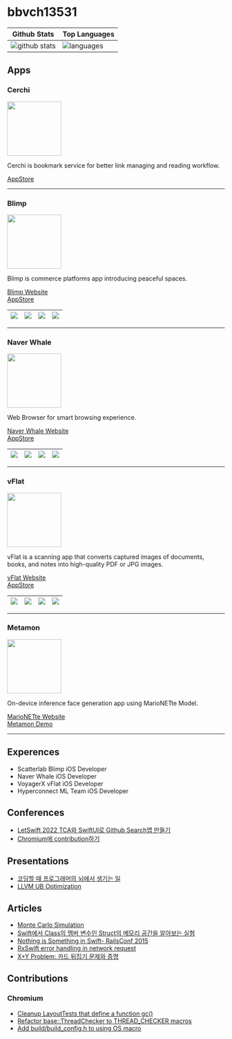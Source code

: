 # bbvch13531
| Github Stats | Top Languages |
| --- | --- |
| ![github stats](https://github-readme-stats.vercel.app/api?username=bbvch13531&show_icons=true&theme=radical&count_private=true) | ![languages](https://github-readme-stats.vercel.app/api/top-langs/?username=bbvch13531&show_icons=true&theme=radical&count_private=true&layout=compact) |

## Apps

<!-- |<img width='500px' src="https://github.com/bbvch13531/bbvch13531/assets/9498744/f8b17579-e1fb-4f51-aef3-dbcb8d12c82c"/> | <img width='400px' src="https://github.com/bbvch13531/bbvch13531/assets/9498744/f9edfdad-7396-4baa-861a-84c7513e2ee0" /> |
|:---:|:---:|
| [Blimp](https://blimp.space/): Commerce platforms App introducing peaceful spaces <br/> [AppStore](https://apps.apple.com/kr/app/%EB%B8%94%EB%A6%BC%ED%94%84-blimp/id1499816662) | [Naver Whale](https://whale.naver.com/ko/): Web Browser for smart browsing experience <br/> [AppStore](https://apps.apple.com/us/app/whale-naver-whale-browser/id1374073304) |
| <img width='500px' src="https://github.com/bbvch13531/bbvch13531/assets/9498744/095e6125-423e-43d8-8f68-398f71bf7cfd" /> | <img width='500px' src="https://github.com/bbvch13531/bbvch13531/assets/9498744/eeff43c0-3d39-4fe2-975e-8cb6a8f645fe" /> |
| [vFlat](https://www.vflat.com/?lang=en): AI Scanner App <br/> [AppStore](https://apps.apple.com/app/apple-store/id1540238220) | Metamon : Face generation App using GAN Model <br/> [Blog](https://hyperconnect.github.io/MarioNETte/) | -->

### Cerchi
<img width="125px" src="https://github.com/bbvch13531/bbvch13531/assets/9498744/a59a6bef-49b2-4b5b-a05d-e586e42a19aa"/>

Cerchi is bookmark service for better link managing and reading workflow.

[AppStore](https://apps.apple.com/app/cerchi/id6449720697)

----

### Blimp
<img width='125px' src="https://github.com/bbvch13531/bbvch13531/assets/9498744/f8b17579-e1fb-4f51-aef3-dbcb8d12c82c"/>

Blimp is commerce platforms app introducing peaceful spaces.

[Blimp Website](https://blimp.space/)  
[AppStore](https://apps.apple.com/kr/app/%EB%B8%94%EB%A6%BC%ED%94%84-blimp/id1499816662)

|![](https://is1-ssl.mzstatic.com/image/thumb/PurpleSource126/v4/ab/d0/30/abd030ce-ffd5-14a4-7c44-3b6ab6be4ae3/51d46484-e311-4c7a-91d9-65d26e1594cb_iphone6.5_1.png/600x0w.webp)|![](https://is1-ssl.mzstatic.com/image/thumb/PurpleSource126/v4/90/cf/93/90cf938d-c3e3-64f6-14bf-6d17f3e85a3e/4fc027ab-3a43-48c2-a8ce-aa7b08e37bb9_iphone6.5_4.png/600x0w.webp)|![](https://is4-ssl.mzstatic.com/image/thumb/PurpleSource126/v4/85/65/76/856576d2-e626-c707-c9d1-583a82579ba5/ae44bab5-e64f-420a-bb41-126a855ac845_iphone6.5_7.png/600x0w.webp)|![](https://is3-ssl.mzstatic.com/image/thumb/PurpleSource126/v4/0f/4f/5f/0f4f5fe0-5cef-20bf-fad8-6e2125af6a57/6f021811-18d9-4a47-ae00-046e2645af0e_iphone6.5_9.png/600x0w.webp)|
|:---:|:---:|:---:|:---:|

----
### Naver Whale
<img width='125px' src="https://github.com/bbvch13531/bbvch13531/assets/9498744/f9edfdad-7396-4baa-861a-84c7513e2ee0" />

Web Browser for smart browsing experience.

[Naver Whale Website](https://whale.naver.com/ko/)  
[AppStore](https://apps.apple.com/us/app/whale-naver-whale-browser/id1374073304)

|![](https://is1-ssl.mzstatic.com/image/thumb/Purple112/v4/e9/a4/de/e9a4de19-ceff-f0e7-0cb9-7ef6555d20b3/acf7cdd9-6840-4779-81d9-b4b0caf82998_market_img_1.jpg/600x0w.webp)|![](https://is2-ssl.mzstatic.com/image/thumb/Purple122/v4/a5/bb/30/a5bb30ac-3b64-86f6-13f5-9f7a62c244ff/59b7b0ef-f5f3-4dea-a4cc-35a104aa5593_market_img_2.jpg/600x0w.webp)|![](https://is1-ssl.mzstatic.com/image/thumb/Purple112/v4/48/ca/35/48ca3563-cccd-f0a2-2512-07853b219e4d/6dd03578-c128-4922-8650-fc066c69f45f_market_img_3.jpg/600x0w.webp)|![](https://is4-ssl.mzstatic.com/image/thumb/Purple112/v4/24/6a/00/246a00cf-ac74-4a6d-2071-0cac673c5df4/ee4c98d1-5402-4d88-939b-7c8690d38ce3_market_img_6.jpg/600x0w.webp)
|:---:|:---:|:---:|:---:|

----
### vFlat
<img width='125px' src="https://github.com/bbvch13531/bbvch13531/assets/9498744/095e6125-423e-43d8-8f68-398f71bf7cfd" /> 

vFlat is a scanning app that converts captured images of documents, books, and notes into high-quality PDF or JPG images.

[vFlat Website](https://www.vflat.com/?lang=en)  
[AppStore](https://apps.apple.com/app/apple-store/id1540238220)

|![](https://is4-ssl.mzstatic.com/image/thumb/PurpleSource122/v4/ff/f4/70/fff47076-e3a2-1a57-c94c-01bb65b4bf37/75853054-eabb-4057-9c4d-994c3b0e9001_1284x2778bb__U00283_U0029.png/600x0w.webp)|![](https://is4-ssl.mzstatic.com/image/thumb/PurpleSource112/v4/79/94/2d/79942d2b-17c3-3fe7-7473-98804c825619/f7832475-440f-448c-b603-15ce89c6b7e3_1284x2778bb__U00284_U0029.png/600x0w.webp)|![](https://is1-ssl.mzstatic.com/image/thumb/PurpleSource122/v4/73/f6/c8/73f6c875-ee14-9508-9cf0-4a83f69bf9b3/cdee2cd8-94f6-4dd0-8dbd-05d925130d68_1284x2778bb__U00282_U0029.png/600x0w.webp)|![](https://is3-ssl.mzstatic.com/image/thumb/PurpleSource112/v4/ff/32/cb/ff32cb28-667d-9783-9d7e-d43c513e9af3/d7dac1aa-c381-41aa-84b0-6c5b9e98c035_1284x2778bb__U00285_U0029.png/600x0w.webp)
|:---:|:---:|:---:|:---:|

----
### Metamon
<img width='125px' src="https://github.com/bbvch13531/bbvch13531/assets/9498744/eeff43c0-3d39-4fe2-975e-8cb6a8f645fe" />

On-device inference face generation app using MarioNETte Model.

[MarioNETte Website](https://hyperconnect.github.io/MarioNETte/)  
[Metamon Demo](https://youtube.com/shorts/GTWRI-nOvf0)

----
## Experences

- Scatterlab Blimp iOS Developer 
- Naver Whale iOS Developer
- VoyagerX vFlat iOS Developer
- Hyperconnect ML Team iOS Developer

## Conferences
- [LetSwift 2022 TCA와 SwiftUI로 Github Search앱 만들기](https://www.slideshare.net/ssuser3d03b2/swiftui-tca-github-search)
- [Chromium에 contribution하기](https://www.slideshare.net/ssuser3d03b2/chromium-contribution)

## Presentations
- [코딩할 때 프로그래머의 뇌에서 생기는 일](https://www.slideshare.net/ssuser3d03b2/ss-255097293)
- [LLVM UB Optimization](https://www.slideshare.net/ssuser3d03b2/llvm-ub-optimization)

## Articles
- [Monte Carlo Simulation](https://gist.github.com/bbvch13531/e97767996381c310cee6811ae3629295)
- [Swift에서 Class의 멤버 변수인 Struct의 메모리 공간을 알아보는 실험](https://gist.github.com/bbvch13531/579a7f4c744f52b3205b8061b2e57597)
- [Nothing is Something in Swift- RailsConf 2015](https://gist.github.com/bbvch13531/0687575aaffd4e03693cd2d073e889da)
- [RxSwift error handling in network request](https://gist.github.com/bbvch13531/3d049b94b30e4e500c9696d8a69c3c41)
- [X+Y Problem: 카드 뒤집기 문제와 증명](https://gist.github.com/bbvch13531/bf3988b41f269b5f2e39de436f4db4d8)

## Contributions
### Chromium
- [Cleanup LayoutTests that define a function gc()](https://chromium-review.googlesource.com/c/chromium/src/+/742761)
- [Refactor base::ThreadChecker to THREAD_CHECKER macros](https://chromium-review.googlesourc.com/c/chromium/src/+/1191342)
- [Add build/build_config.h to using OS macro](https://chromium-review.googlesource.com/c/chromium/src/+/1278457)
